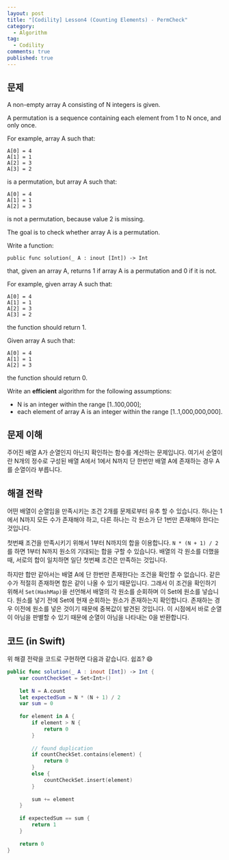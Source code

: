 ```yaml
---
layout: post
title: "[Codility] Lesson4 (Counting Elements) - PermCheck"
category: 
  - Algorithm
tag:
  - Codility
comments: true
published: true
---
```


## 문제
A non-empty array A consisting of N integers is given.

A permutation is a sequence containing each element from 1 to N once, and only once.

For example, array A such that:

    A[0] = 4
    A[1] = 1
    A[2] = 3
    A[3] = 2
    
is a permutation, but array A such that:

    A[0] = 4
    A[1] = 1
    A[2] = 3
    
is not a permutation, because value 2 is missing.

The goal is to check whether array A is a permutation.

Write a function:

`
public func solution(_ A : inout [Int]) -> Int
`

that, given an array A, returns 1 if array A is a permutation and 0 if it is not.

For example, given array A such that:

    A[0] = 4
    A[1] = 1
    A[2] = 3
    A[3] = 2
    
the function should return 1.

Given array A such that:

    A[0] = 4
    A[1] = 1
    A[2] = 3
    
the function should return 0.

Write an **efficient** algorithm for the following assumptions:

- N is an integer within the range [1..100,000];
- each element of array A is an integer within the range [1..1,000,000,000].

## 문제 이해
주어진 배열 A가 순열인지 아닌지 확인하는 함수를 계산하는 문제입니다. 여기서 순열이란 N개의 정수로 구성된 배열 A에서 1에서 N까지 단 한번만 배열 A에 존재하는 경우 A를 순열이라 부릅니다.

## 해결 전략
어떤 배열이 순열임을 만족시키는 조건 2개를 문제로부터 유추 할 수 있습니다. 하나는 1에서 N까지 모든 수가 존재해야 하고, 다른 하나는 각 원소가 단 1번만 존재해야 한다는 것입니다.

첫번째 조건을 만족시키기 위해서 1부터 N까지의 합을 이용합니다. `N * (N + 1) / 2`를 하면 1부터 N까지 원소의 기대되는 합을 구할 수 있습니다. 배열의 각 원소를 더했을 때, 서로의 합이 일치하면 일단 첫번째 조건은 만족하는 것입니다.

하지만 합만 같아서는 배열 A에 단 한번만 존재한다는 조건을 확인할 수 없습니다. 같은 수가 적절히 존재하면 합은 같이 나올 수 있기 때문입니다. 그래서 이 조건을 확인하기 위해서 `Set(HashMap)`을 선언해서 배열의 각 원소를 순회하며 이 Set에 원소를 넣습니다. 원소를 넣기 전에 Set에 현재 순회하는 원소가 존재하는지 확인합니다. 존재하는 경우 이전에 원소를 넣은 것이기 때문에 중복값이 발견된 것입니다. 이 시점에서 바로 순열이 아님을 판별할 수 있기 때문에 순열이 아님을 나타내는 0을 반환합니다.


## 코드 (in Swift)
위 해결 전략을 코드로 구현하면 다음과 같습니다. 쉽죠? 😄

```swift
public func solution(_ A : inout [Int]) -> Int {
    var countCheckSet = Set<Int>()
 
    let N = A.count
    let expectedSum = N * (N + 1) / 2
    var sum = 0
 
    for element in A {
        if element > N {
            return 0
        }
 
        // found duplication
        if countCheckSet.contains(element) {
            return 0
        }
        else {
            countCheckSet.insert(element)
        }
 
        sum += element
    }
 
    if expectedSum == sum {
        return 1
    }
 
    return 0
}
```